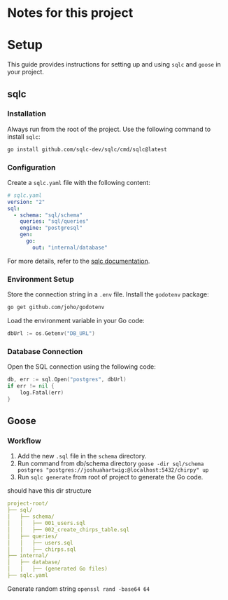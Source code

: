# Notes for this project

# Setup

This guide provides instructions for setting up and using `sqlc` and `goose` in your project.

## sqlc

### Installation

Always run from the root of the project. Use the following command to install `sqlc`:

```sh
go install github.com/sqlc-dev/sqlc/cmd/sqlc@latest
```

### Configuration

Create a `sqlc.yaml` file with the following content:

```yaml
# sqlc.yaml
version: "2"
sql:
  - schema: "sql/schema"
    queries: "sql/queries"
    engine: "postgresql"
    gen:
      go:
        out: "internal/database"
```

For more details, refer to the [sqlc documentation](https://docs.sqlc.dev/en/latest/tutorials/getting-started-postgresql.html).

### Environment Setup

Store the connection string in a `.env` file. Install the `godotenv` package:

```sh
go get github.com/joho/godotenv
```

Load the environment variable in your Go code:

```go
dbUrl := os.Getenv("DB_URL")
```

### Database Connection

Open the SQL connection using the following code:

```go
db, err := sql.Open("postgres", dbUrl)
if err != nil {
    log.Fatal(err)
}
```

## Goose

### Workflow

1. Add the new `.sql` file in the `schema` directory.
2. Run command from db/schema directory
`goose -dir sql/schema postgres "postgres://joshuahartwig:@localhost:5432/chirpy" up`
3. Run `sqlc generate` from root of project to generate the Go code.

should have this dir structure
```yaml
project-root/
├── sql/
│   ├── schema/
│   │   ├── 001_users.sql
│   │   ├── 002_create_chirps_table.sql
│   ├── queries/
│   │   ├── users.sql
│   │   ├── chirps.sql
├── internal/
│   ├── database/
│   │   ├── (generated Go files)
├── sqlc.yaml
```

Generate random string `openssl rand -base64 64`

